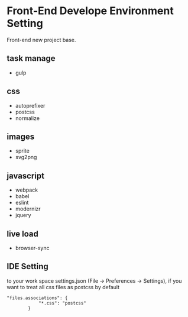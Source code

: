 # Front-End Develope Environment Setting 
Front-end new project base.
## task manage
* gulp

## css
* autoprefixer
* postcss
* normalize

## images
* sprite
* svg2png

## javascript
* webpack
* babel
* eslint
* modernizr
* jquery

## live load
* browser-sync

## IDE Setting 
to your work space settings.json (File -> Preferences -> Settings), if you want to treat all css files as postcss by default

```
"files.associations": {
			"*.css": "postcss"
		}
```

